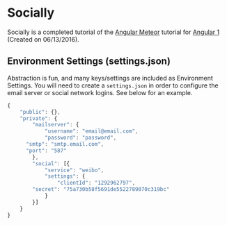# Socially
Socially is a completed tutorial of the [Angular Meteor](http://www.angular-meteor.com/) tutorial for [Angular 1](http://www.angular-meteor.com/tutorials/socially/angular1/bootstrapping) (Created on 06/13/2016).

## Environment Settings (settings.json)
Abstraction is fun, and many keys/settings are included as Environment Settings. You will need to create a `settings.json` in order to configure the email server or social network logins. See below for an example.
```javascript
{
	"public": {},
	"private": {
		"mailserver": {
			"username": "email@email.com",
			"password": "password",
      "smtp": "smtp.email.com",
      "port": "587"
		},
		"social": [{
			"service": "weibo",
			"settings": {
				"clientId": "1292962797",
        "secret": "75a730b58f5691de5522789070c319bc"
			}
		}]
	}
}

```
